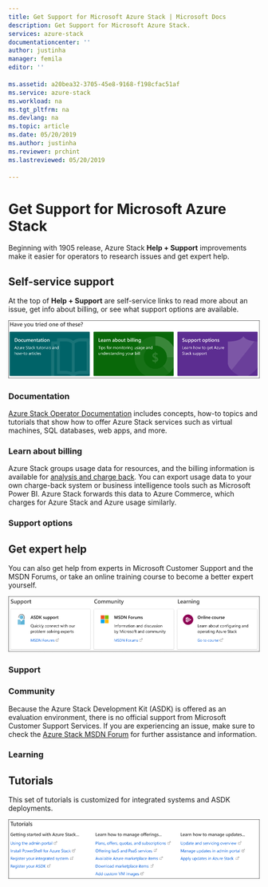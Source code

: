 ```yaml
---
title: Get Support for Microsoft Azure Stack | Microsoft Docs
description: Get Support for Microsoft Azure Stack.
services: azure-stack
documentationcenter: ''
author: justinha
manager: femila
editor: ''

ms.assetid: a20bea32-3705-45e8-9168-f198cfac51af
ms.service: azure-stack
ms.workload: na
ms.tgt_pltfrm: na
ms.devlang: na
ms.topic: article
ms.date: 05/20/2019
ms.author: justinha
ms.reviewer: prchint
ms.lastreviewed: 05/20/2019

---
```

# Get Support for Microsoft Azure Stack

Beginning with 1905 release, Azure Stack **Help + Support** improvements make it easier for operators to research issues and get expert help. 

## Self-service support

At the top of **Help + Support** are self-service links to read more about an issue, get info about billing, or see what support options are available. 

![Self-service support](media/azure-stack-get-support/get-support-tiles.png)

### Documentation

[Azure Stack Operator Documentation](index.yml) includes concepts, how-to topics and tutorials that show how to offer Azure Stack services such as virtual machines, SQL databases, web apps, and more. 

### Learn about billing

Azure Stack groups usage data for resources, and the billing information is available for [analysis and charge back](azure-stack-billing-and-chargeback.md). You can export usage data to your own charge-back system or business intelligence tools such as Microsoft Power BI. Azure Stack forwards this data to Azure Commerce, which charges for Azure Stack and Azure usage similarly. 

### Support options

## Get expert help 

You can also get help from experts in Microsoft Customer Support and the MSDN Forums, or take an online training course to become a better expert yourself. 

![Get expert help](media/azure-stack-get-support/get-support-cards.png)

### Support

### Community 

Because the Azure Stack Development Kit (ASDK) is offered as an evaluation environment, there is no official support from Microsoft Customer Support Services. If you are experiencing an issue, make sure to check the [Azure Stack MSDN Forum](https://social.msdn.microsoft.com/Forums/azure/home?forum=azurestack) for further assistance and information.

### Learning

## Tutorials

This set of tutorials is customized for integrated systems and ASDK deployments. 

![Get support tutorials](media/azure-stack-get-support/get-support-tutorials.png)